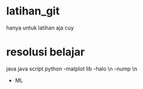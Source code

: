 # latihan_git
hanya untuk latihan aja cuy

# resolusi belajar
java
java script
python
-matplot lib
-halo \n
-nump \n
- ML
